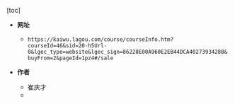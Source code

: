 [toc]


- **网址**
    - `https://kaiwu.lagou.com/course/courseInfo.htm?courseId=46&sid=20-h5Url-0&lgec_type=website&lgec_sign=86228E00A960E2EB44DCA4027393428B&buyFrom=2&pageId=1pz4#/sale`

- **作者**
    - 崔庆才
    - 